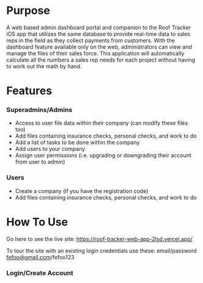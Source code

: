 

# Purpose

A web based admin dashboard portal and companion to the Roof Tracker iOS app that utilizes the same database to provide real-time data to sales reps in the field as they collect payments from customers. With the dashboard feature available only on the web, administrators can view and manage the files of their sales force. This application will automatically calculate all the numbers a sales rep needs for each project without having to work out the math by hand. 

# Features
### Superadmins/Admins
- Access to user file data within their company (can modify these files too)
- Add files containing insurance checks, personal checks, and work to do
- Add a list of tasks to be done within the company
- Add users to your company
- Assign user permissions (i.e. upgrading or downgrading their account from user to admin)


### Users
- Create a company (if you have the registration code)
- Add files containing insurance checks, personal checks, and work to do 

# How To Use
Go here to see the live site: https://roof-tracker-web-app-2lsd.vercel.app/

To tour the site with an existing login credentials use these: email/password fefoo@gmail.com/fefoo123

### Login/Create Account

